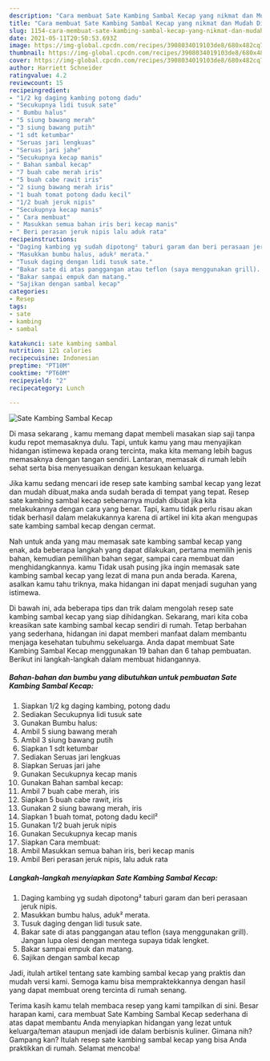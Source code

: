 ```yaml
---
description: "Cara membuat Sate Kambing Sambal Kecap yang nikmat dan Mudah Dibuat"
title: "Cara membuat Sate Kambing Sambal Kecap yang nikmat dan Mudah Dibuat"
slug: 1154-cara-membuat-sate-kambing-sambal-kecap-yang-nikmat-dan-mudah-dibuat
date: 2021-05-11T20:50:53.693Z
image: https://img-global.cpcdn.com/recipes/3908034019103de8/680x482cq70/sate-kambing-sambal-kecap-foto-resep-utama.jpg
thumbnail: https://img-global.cpcdn.com/recipes/3908034019103de8/680x482cq70/sate-kambing-sambal-kecap-foto-resep-utama.jpg
cover: https://img-global.cpcdn.com/recipes/3908034019103de8/680x482cq70/sate-kambing-sambal-kecap-foto-resep-utama.jpg
author: Harriett Schneider
ratingvalue: 4.2
reviewcount: 15
recipeingredient:
- "1/2 kg daging kambing potong dadu"
- "Secukupnya lidi tusuk sate"
- " Bumbu halus"
- "5 siung bawang merah"
- "3 siung bawang putih"
- "1 sdt ketumbar"
- "Seruas jari lengkuas"
- "Seruas jari jahe"
- "Secukupnya kecap manis"
- " Bahan sambal kecap"
- "7 buah cabe merah iris"
- "5 buah cabe rawit iris"
- "2 siung bawang merah iris"
- "1 buah tomat potong dadu kecil"
- "1/2 buah jeruk nipis"
- "Secukupnya kecap manis"
- " Cara membuat"
- " Masukkan semua bahan iris beri kecap manis"
- " Beri perasan jeruk nipis lalu aduk rata"
recipeinstructions:
- "Daging kambing yg sudah dipotong² taburi garam dan beri perasaan jeruk nipis."
- "Masukkan bumbu halus, aduk² merata."
- "Tusuk daging dengan lidi tusuk sate."
- "Bakar sate di atas panggangan atau teflon (saya menggunakan grill). Jangan lupa olesi dengan mentega supaya tidak lengket."
- "Bakar sampai empuk dan matang."
- "Sajikan dengan sambal kecap"
categories:
- Resep
tags:
- sate
- kambing
- sambal

katakunci: sate kambing sambal 
nutrition: 121 calories
recipecuisine: Indonesian
preptime: "PT10M"
cooktime: "PT60M"
recipeyield: "2"
recipecategory: Lunch

---
```



![Sate Kambing Sambal Kecap](https://img-global.cpcdn.com/recipes/3908034019103de8/680x482cq70/sate-kambing-sambal-kecap-foto-resep-utama.jpg)

Di masa  sekarang , kamu memang dapat membeli masakan siap saji tanpa kudu repot memasaknya dulu. Tapi, untuk kamu yang mau menyajikan hidangan istimewa kepada orang tercinta, maka kita memang lebih bagus memasaknya dengan tangan sendiri. Lantaran, memasak di rumah lebih sehat serta bisa menyesuaikan dengan kesukaan keluarga.

Jika kamu sedang mencari ide resep sate kambing sambal kecap yang lezat dan mudah dibuat,maka anda sudah berada di tempat yang tepat. Resep sate kambing sambal kecap  sebenarnya mudah dibuat jika kita melakukannya dengan cara yang benar. Tapi, kamu tidak perlu risau akan tidak berhasil dalam melakukannya 
karena di artikel ini kita akan mengupas sate kambing sambal kecap dengan cermat.  



Nah untuk anda yang mau memasak sate kambing sambal kecap yang enak, ada beberapa langkah yang dapat dilakukan, pertama memilih jenis bahan, kemudian pemilihan bahan segar, sampai cara membuat dan menghidangkannya. kamu Tidak usah pusing jika ingin memasak sate kambing sambal kecap yang lezat di mana pun anda berada. Karena, asalkan kamu  tahu triknya, maka hidangan ini dapat menjadi suguhan yang istimewa.

Di bawah ini, ada beberapa tips dan trik dalam mengolah resep sate kambing sambal kecap yang siap dihidangkan. Sekarang, mari kita coba kreasikan sate kambing sambal kecap sendiri di rumah. Tetap berbahan yang sederhana, hidangan ini dapat memberi manfaat dalam membantu menjaga kesehatan tubuhmu sekeluarga. Anda dapat membuat Sate Kambing Sambal Kecap menggunakan 19 bahan dan 6 tahap pembuatan. Berikut ini langkah-langkah dalam membuat hidangannya.

<!--inarticleads1-->

##### Bahan-bahan dan bumbu yang dibutuhkan untuk pembuatan Sate Kambing Sambal Kecap:

1. Siapkan 1/2 kg daging kambing, potong dadu
1. Sediakan Secukupnya lidi tusuk sate
1. Gunakan  Bumbu halus:
1. Ambil 5 siung bawang merah
1. Ambil 3 siung bawang putih
1. Siapkan 1 sdt ketumbar
1. Sediakan Seruas jari lengkuas
1. Siapkan Seruas jari jahe
1. Gunakan Secukupnya kecap manis
1. Gunakan  Bahan sambal kecap:
1. Ambil 7 buah cabe merah, iris
1. Siapkan 5 buah cabe rawit, iris
1. Gunakan 2 siung bawang merah, iris
1. Siapkan 1 buah tomat, potong dadu kecil²
1. Gunakan 1/2 buah jeruk nipis
1. Gunakan Secukupnya kecap manis
1. Siapkan  Cara membuat:
1. Ambil  Masukkan semua bahan iris, beri kecap manis
1. Ambil  Beri perasan jeruk nipis, lalu aduk rata




<!--inarticleads2-->

##### Langkah-langkah menyiapkan Sate Kambing Sambal Kecap:

1. Daging kambing yg sudah dipotong² taburi garam dan beri perasaan jeruk nipis.
1. Masukkan bumbu halus, aduk² merata.
1. Tusuk daging dengan lidi tusuk sate.
1. Bakar sate di atas panggangan atau teflon (saya menggunakan grill). Jangan lupa olesi dengan mentega supaya tidak lengket.
1. Bakar sampai empuk dan matang.
1. Sajikan dengan sambal kecap




Jadi, itulah artikel tentang  sate kambing sambal kecap  yang praktis dan mudah versi kami. Semoga kamu bisa mempraktekkannya dengan hasil yang dapat membuat oreng tercinta di rumah senang. 

Terima kasih kamu telah membaca resep yang kami tampilkan di sini. Besar harapan kami, cara membuat  Sate Kambing Sambal Kecap sederhana di atas dapat membantu Anda menyiapkan hidangan yang lezat untuk keluarga/teman ataupun menjadi ide dalam berbisnis kuliner. Gimana nih? Gampang kan? Itulah resep sate kambing sambal kecap yang bisa Anda praktikkan di rumah. Selamat mencoba!

